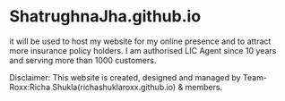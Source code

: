 # ShatrughnaJha.github.io
it will be used to host my website for my online presence and to attract more insurance policy holders. I am authorised LIC Agent since 10 years and serving more than 1000 customers.

Disclaimer: This website is created, designed and managed by Team-Roxx:Richa Shukla(richashuklaroxx.github.io) & members.
